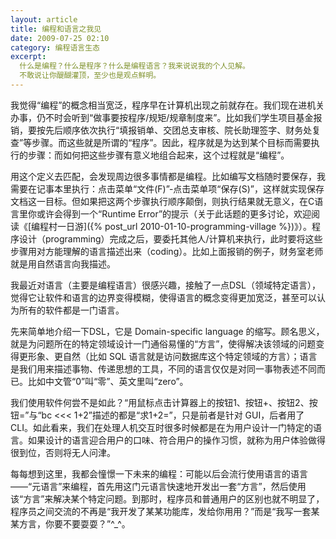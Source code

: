 ```yaml
---
layout: article
title: 编程和语言之我见
date: 2009-07-25 02:10
category: 编程语言生态
excerpt:
  什么是编程？什么是程序？什么是编程语言？我来说说我的个人见解。
  不敢说让你醍醐灌顶，至少也是观点鲜明。
---
```


我觉得“编程”的概念相当宽泛，程序早在计算机出现之前就存在。我们现在进机关办事，仍不时会听到“做事要按程序/规矩/规章制度来”。比如我们学生项目基金报销，要按先后顺序依次执行“填报销单、交团总支审核、院长助理签字、财务处复查”等步骤。而这些就是所谓的“程序”。因此，程序就是为达到某个目标而需要执行的步骤：而如何把这些步骤有意义地组合起来，这个过程就是“编程”。

用这个定义去匹配，会发现周边很多事情都是编程。比如编写文档随时要保存，我需要在记事本里执行：点击菜单“文件(F)”-点击菜单项“保存(S)”，这样就实现保存文档这一目标。但如果把这两个步骤执行顺序颠倒，则执行结果就无意义，在C语言里你或许会得到一个“Runtime Error”的提示（关于此话题的更多讨论，欢迎阅读《[编程村一日游]({% post_url 2010-01-10-programming-village %})》）。程序设计（programming）完成之后，要委托其他人/计算机来执行，此时要将这些步骤用对方能理解的语言描述出来（coding）。比如上面报销的例子，财务室老师就是用自然语言向我描述。

我最近对语言（主要是编程语言）很感兴趣，接触了一点DSL（领域特定语言），觉得它让软件和语言的边界变得模糊，使得语言的概念变得更加宽泛，甚至可以认为所有的软件都是一门语言。

先来简单地介绍一下DSL，它是 Domain-specific language 的缩写。顾名思义，就是为问题所在的特定领域设计一门通俗易懂的“方言”，使得解决该领域的问题变得更形象、更自然（比如 SQL 语言就是访问数据库这个特定领域的方言）；语言是我们用来描述事物、传递思想的工具，不同的语言仅仅是对同一事物表述不同而已。比如中文管“0”叫“零”、英文里叫“zero”。

我们使用软件何尝不是如此？“用鼠标点击计算器上的按钮1、按钮+、按钮2、按钮=”与“bc <<< 1+2”描述的都是“求1+2=”，只是前者是针对 GUI，后者用了 CLI。如此看来，我们在处理人机交互时很多时候都是在为用户设计一门特定的语言。如果设计的语言迎合用户的口味、符合用户的操作习惯，就称为用户体验做得很到位，否则将无人问津。

每每想到这里，我都会憧憬一下未来的编程：可能以后会流行使用语言的语言——“元语言”来编程，首先用这门元语言快速地开发出一套“方言”，然后使用该“方言”来解决某个特定问题。到那时，程序员和普通用户的区别也就不明显了，程序员之间交流的不再是“我开发了某某功能库，发给你用用？”而是“我写一套某某方言，你要不要耍耍？”^_^。
